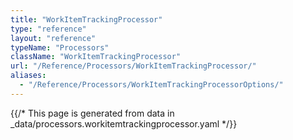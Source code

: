 ```yaml
---
title: "WorkItemTrackingProcessor"
type: "reference"
layout: "reference"
typeName: "Processors"
className: "WorkItemTrackingProcessor"
url: "/Reference/Processors/WorkItemTrackingProcessor/"
aliases:
  - "/Reference/Processors/WorkItemTrackingProcessorOptions/"
---
```


{{/* This page is generated from data in _data/processors.workitemtrackingprocessor.yaml */}}

